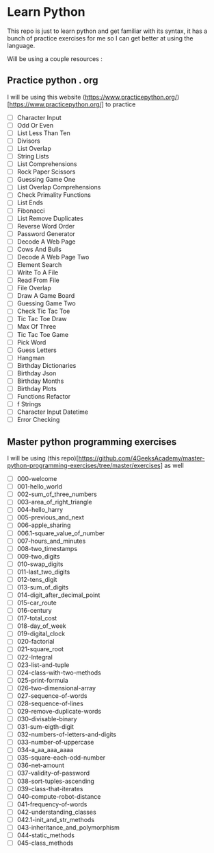 # Learn Python

This repo is just to learn python and get familiar with its syntax, it has a bunch of practice exercises for me so I can get better at using the language.

Will be using a couple resources :

## Practice python . org

I will be using this website (https://www.practicepython.org/)[https://www.practicepython.org/] to practice 

- [ ] Character Input 
- [ ] Odd Or Even 
- [ ] List Less Than Ten  
- [ ] Divisors  
- [ ] List Overlap  
- [ ] String Lists  
- [ ] List Comprehensions  
- [ ] Rock Paper Scissors   
- [ ] Guessing Game One   
- [ ] List Overlap Comprehensions  
- [ ] Check Primality Functions   
- [ ] List Ends 
- [ ] Fibonacci  
- [ ] List Remove Duplicates  
- [ ] Reverse Word Order   
- [ ] Password Generator    
- [ ] Decode A Web Page    
- [ ] Cows And Bulls   
- [ ] Decode A Web Page Two    
- [ ] Element Search 
- [ ] Write To A File 
- [ ] Read From File 
- [ ] File Overlap  
- [ ] Draw A Game Board  
- [ ] Guessing Game Two   
- [ ] Check Tic Tac Toe  
- [ ] Tic Tac Toe Draw  
- [ ] Max Of Three 
- [ ] Tic Tac Toe Game   
- [ ] Pick Word  
- [ ] Guess Letters  
- [ ] Hangman  
- [ ] Birthday Dictionaries 
- [ ] Birthday Json  
- [ ] Birthday Months  
- [ ] Birthday Plots   
- [ ] Functions Refactor  
- [ ] f Strings 
- [ ] Character Input Datetime 
- [ ] Error Checking   

## Master python programming exercises 

I will be using (this repo)[https://github.com/4GeeksAcademy/master-python-programming-exercises/tree/master/exercises] as well

- [ ] 000-welcome
- [ ] 001-hello_world
- [ ] 002-sum_of_three_numbers
- [ ] 003-area_of_right_triangle
- [ ] 004-hello_harry
- [ ] 005-previous_and_next
- [ ] 006-apple_sharing
- [ ] 006.1-square_value_of_number
- [ ] 007-hours_and_minutes
- [ ] 008-two_timestamps
- [ ] 009-two_digits
- [ ] 010-swap_digits
- [ ] 011-last_two_digits
- [ ] 012-tens_digit
- [ ] 013-sum_of_digits
- [ ] 014-digit_after_decimal_point
- [ ] 015-car_route
- [ ] 016-century
- [ ] 017-total_cost
- [ ] 018-day_of_week
- [ ] 019-digital_clock
- [ ] 020-factorial
- [ ] 021-square_root
- [ ] 022-Integral
- [ ] 023-list-and-tuple
- [ ] 024-class-with-two-methods
- [ ] 025-print-formula
- [ ] 026-two-dimensional-array
- [ ] 027-sequence-of-words
- [ ] 028-sequence-of-lines
- [ ] 029-remove-duplicate-words
- [ ] 030-divisable-binary
- [ ] 031-sum-eigth-digit
- [ ] 032-numbers-of-letters-and-digits
- [ ] 033-number-of-uppercase
- [ ] 034-a_aa_aaa_aaaa
- [ ] 035-square-each-odd-number
- [ ] 036-net-amount
- [ ] 037-validity-of-password
- [ ] 038-sort-tuples-ascending
- [ ] 039-class-that-iterates
- [ ] 040-compute-robot-distance
- [ ] 041-frequency-of-words
- [ ] 042-understanding_classes
- [ ] 042.1-init_and_str_methods
- [ ] 043-inheritance_and_polymorphism
- [ ] 044-static_methods
- [ ] 045-class_methods